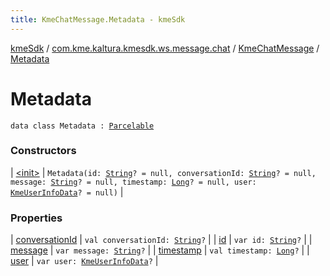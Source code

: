 ```yaml
---
title: KmeChatMessage.Metadata - kmeSdk
---
```


[kmeSdk](../../../index.html) / [com.kme.kaltura.kmesdk.ws.message.chat](../../index.html) / [KmeChatMessage](../index.html) / [Metadata](./index.html)

# Metadata

`data class Metadata : `[`Parcelable`](https://developer.android.com/reference/android/os/Parcelable.html)

### Constructors

| [&lt;init&gt;](-init-.html) | `Metadata(id: `[`String`](https://kotlinlang.org/api/latest/jvm/stdlib/kotlin/-string/index.html)`? = null, conversationId: `[`String`](https://kotlinlang.org/api/latest/jvm/stdlib/kotlin/-string/index.html)`? = null, message: `[`String`](https://kotlinlang.org/api/latest/jvm/stdlib/kotlin/-string/index.html)`? = null, timestamp: `[`Long`](https://kotlinlang.org/api/latest/jvm/stdlib/kotlin/-long/index.html)`? = null, user: `[`KmeUserInfoData`](../../../com.kme.kaltura.kmesdk.rest.response.user/-kme-user-info-data/index.html)`? = null)` |

### Properties

| [conversationId](conversation-id.html) | `val conversationId: `[`String`](https://kotlinlang.org/api/latest/jvm/stdlib/kotlin/-string/index.html)`?` |
| [id](id.html) | `var id: `[`String`](https://kotlinlang.org/api/latest/jvm/stdlib/kotlin/-string/index.html)`?` |
| [message](message.html) | `var message: `[`String`](https://kotlinlang.org/api/latest/jvm/stdlib/kotlin/-string/index.html)`?` |
| [timestamp](timestamp.html) | `val timestamp: `[`Long`](https://kotlinlang.org/api/latest/jvm/stdlib/kotlin/-long/index.html)`?` |
| [user](user.html) | `var user: `[`KmeUserInfoData`](../../../com.kme.kaltura.kmesdk.rest.response.user/-kme-user-info-data/index.html)`?` |

